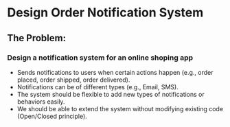 # Design Order Notification System

## The Problem:

### Design a notification system for an online shoping app

* Sends notifications to users when certain actions happen (e.g., order placed, order shipped, order delivered).
* Notifications can be of different types (e.g., Email, SMS).
* The system should be flexible to add new types of notifications or behaviors easily.
* We should be able to extend the system without modifying existing code (Open/Closed principle).